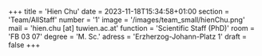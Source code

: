 +++
title = 'Hien Chu'
date = 2023-11-18T15:34:58+01:00
section = 'Team/AllStaff'
number = '1'
image = '/images/team_small/hienChu.png'
mail = 'hien.chu [at] tuwien.ac.at'
function = 'Scientific Staff (PhD)'
room = 'FB 03 07'
degree = 'M. Sc.'
adress = 'Erzherzog-Johann-Platz 1'
draft = false
+++

